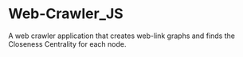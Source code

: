 # Web-Crawler_JS
A web crawler application that creates web-link graphs and finds the Closeness Centrality for each node.
